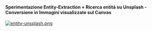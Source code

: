 #### Sperimentazione Entity-Extraction + Ricerca entità su Unsplash - Conversione in Immagini visualizzate sul Canvas

[![entity-unsplash.png](https://i.postimg.cc/pdV5jtW6/entity-unsplash.png)](https://postimg.cc/NKV0hSr6)
